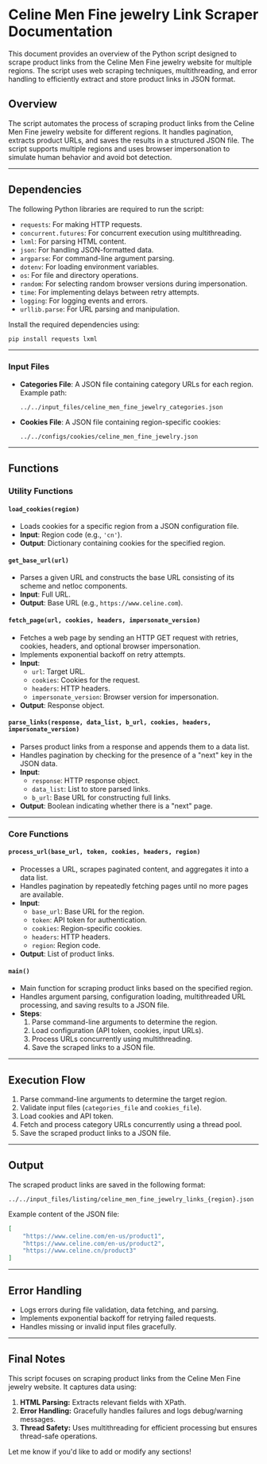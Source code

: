# Celine Men Fine jewelry Link Scraper Documentation

This document provides an overview of the Python script designed to scrape product links from the Celine Men Fine jewelry website for multiple regions. The script uses web scraping techniques, multithreading, and error handling to efficiently extract and store product links in JSON format.


## Overview

The script automates the process of scraping product links from the Celine Men Fine jewelry website for different regions. It handles pagination, extracts product URLs, and saves the results in a structured JSON file. The script supports multiple regions and uses browser impersonation to simulate human behavior and avoid bot detection.

---

## Dependencies

The following Python libraries are required to run the script:

- `requests`: For making HTTP requests.
- `concurrent.futures`: For concurrent execution using multithreading.
- `lxml`: For parsing HTML content.
- `json`: For handling JSON-formatted data.
- `argparse`: For command-line argument parsing.
- `dotenv`: For loading environment variables.
- `os`: For file and directory operations.
- `random`: For selecting random browser versions during impersonation.
- `time`: For implementing delays between retry attempts.
- `logging`: For logging events and errors.
- `urllib.parse`: For URL parsing and manipulation.

Install the required dependencies using:

```bash
pip install requests lxml
```

---
### Input Files

- **Categories File**: A JSON file containing category URLs for each region. Example path:
  ```
  ../../input_files/celine_men_fine_jewelry_categories.json
  ```

- **Cookies File**: A JSON file containing region-specific cookies:
  ```
  ../../configs/cookies/celine_men_fine_jewelry.json
  ```

---

## Functions

### Utility Functions

#### `load_cookies(region)`
- Loads cookies for a specific region from a JSON configuration file.
- **Input**: Region code (e.g., `'cn'`).
- **Output**: Dictionary containing cookies for the specified region.

#### `get_base_url(url)`
- Parses a given URL and constructs the base URL consisting of its scheme and netloc components.
- **Input**: Full URL.
- **Output**: Base URL (e.g., `https://www.celine.com`).

#### `fetch_page(url, cookies, headers, impersonate_version)`
- Fetches a web page by sending an HTTP GET request with retries, cookies, headers, and optional browser impersonation.
- Implements exponential backoff on retry attempts.
- **Input**:
  - `url`: Target URL.
  - `cookies`: Cookies for the request.
  - `headers`: HTTP headers.
  - `impersonate_version`: Browser version for impersonation.
- **Output**: Response object.

#### `parse_links(response, data_list, b_url, cookies, headers, impersonate_version)`
- Parses product links from a response and appends them to a data list.
- Handles pagination by checking for the presence of a "next" key in the JSON data.
- **Input**:
  - `response`: HTTP response object.
  - `data_list`: List to store parsed links.
  - `b_url`: Base URL for constructing full links.
- **Output**: Boolean indicating whether there is a "next" page.

---

### Core Functions

#### `process_url(base_url, token, cookies, headers, region)`
- Processes a URL, scrapes paginated content, and aggregates it into a data list.
- Handles pagination by repeatedly fetching pages until no more pages are available.
- **Input**:
  - `base_url`: Base URL for the region.
  - `token`: API token for authentication.
  - `cookies`: Region-specific cookies.
  - `headers`: HTTP headers.
  - `region`: Region code.
- **Output**: List of product links.

#### `main()`
- Main function for scraping product links based on the specified region.
- Handles argument parsing, configuration loading, multithreaded URL processing, and saving results to a JSON file.
- **Steps**:
  1. Parse command-line arguments to determine the region.
  2. Load configuration (API token, cookies, input URLs).
  3. Process URLs concurrently using multithreading.
  4. Save the scraped links to a JSON file.

---

## Execution Flow

1. Parse command-line arguments to determine the target region.
2. Validate input files (`categories_file` and `cookies_file`).
3. Load cookies and API token.
4. Fetch and process category URLs concurrently using a thread pool.
5. Save the scraped product links to a JSON file.

---

## Output

The scraped product links are saved in the following format:

```
../../input_files/listing/celine_men_fine_jewelry_links_{region}.json
```

Example content of the JSON file:

```json
[
    "https://www.celine.com/en-us/product1",
    "https://www.celine.com/en-us/product2",
    "https://www.celine.cn/product3"
]
```

---

## Error Handling

- Logs errors during file validation, data fetching, and parsing.
- Implements exponential backoff for retrying failed requests.
- Handles missing or invalid input files gracefully.

---

## Final Notes

This script focuses on scraping product links from the Celine Men Fine jewelry website. It captures data using:
1. **HTML Parsing:** Extracts relevant fields with XPath.
2. **Error Handling:** Gracefully handles failures and logs debug/warning messages.
3. **Thread Safety:** Uses multithreading for efficient processing but ensures thread-safe operations.

Let me know if you'd like to add or modify any sections!